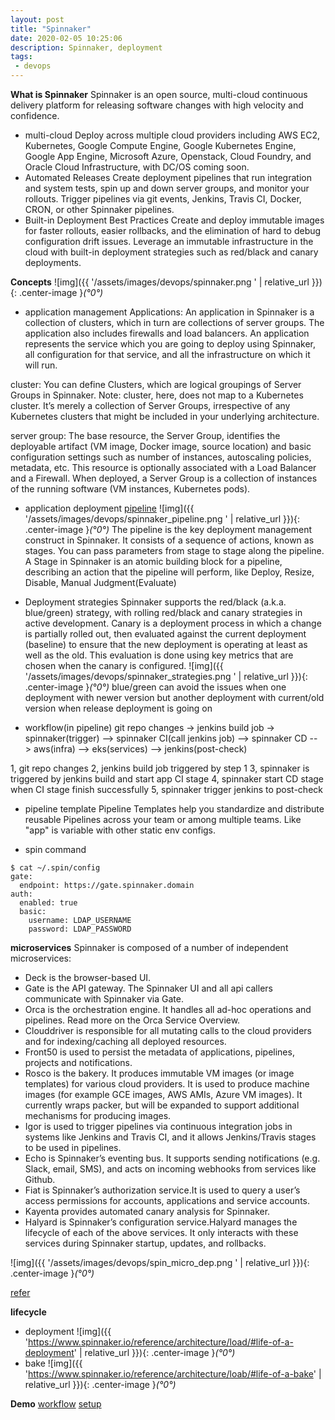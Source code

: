 ```yaml
---
layout: post
title: "Spinnaker"
date: 2020-02-05 10:25:06
description: Spinnaker, deployment
tags:
 - devops
---
```


**What is Spinnaker**
Spinnaker is an open source, multi-cloud continuous delivery platform for releasing software changes with high velocity and confidence.

- multi-cloud
Deploy across multiple cloud providers including AWS EC2, Kubernetes, Google Compute Engine, Google Kubernetes Engine, Google App Engine, Microsoft Azure, Openstack, Cloud Foundry, and Oracle Cloud Infrastructure, with DC/OS coming soon.
- Automated Releases
Create deployment pipelines that run integration and system tests, spin up and down server groups, and monitor your rollouts. Trigger pipelines via git events, Jenkins, Travis CI, Docker, CRON, or other Spinnaker pipelines.
- Built-in Deployment Best Practices 
Create and deploy immutable images for faster rollouts, easier rollbacks, and the elimination of hard to debug configuration drift issues. Leverage an immutable infrastructure in the cloud with built-in deployment strategies such as red/black and canary deployments.

**Concepts**
![img]({{ '/assets/images/devops/spinnaker.png ' | relative_url }}){: .center-image }*(°0°)*
- application management
Applications:
An application in Spinnaker is a collection of clusters, which in turn are collections of server groups. The application also includes firewalls and load balancers.
An application represents the service which you are going to deploy using Spinnaker, all configuration for that service, and all the infrastructure on which it will run.

cluster:
You can define Clusters, which are logical groupings of Server Groups in Spinnaker.
Note: cluster, here, does not map to a Kubernetes cluster. It’s merely a collection of Server Groups, irrespective of any Kubernetes clusters that might be included in your underlying architecture.

server group:
The base resource, the Server Group, identifies the deployable artifact (VM image, Docker image, source location) and basic configuration settings such as number of instances, autoscaling policies, metadata, etc. This resource is optionally associated with a Load Balancer and a Firewall. When deployed, a Server Group is a collection of instances of the running software (VM instances, Kubernetes pods).

- application deployment
[pipeline](https://www.spinnaker.io/concepts/#pipeline)
![img]({{ '/assets/images/devops/spinnaker_pipeline.png ' | relative_url }}){: .center-image }*(°0°)*
The pipeline is the key deployment management construct in Spinnaker. It consists of a sequence of actions, known as stages. You can pass parameters from stage to stage along the pipeline.
A Stage in Spinnaker is an atomic building block for a pipeline, describing an action that the pipeline will perform, like Deploy, Resize, Disable, Manual Judgment(Evaluate) 

- Deployment strategies
Spinnaker supports the red/black (a.k.a. blue/green) strategy, with rolling red/black and canary strategies in active development.
Canary is a deployment process in which a change is partially rolled out, then evaluated against the current deployment (baseline) to ensure that the new deployment is operating at least as well as the old. This evaluation is done using key metrics that are chosen when the canary is configured.
![img]({{ '/assets/images/devops/spinnaker_strategies.png ' | relative_url }}){: .center-image }*(°0°)*
blue/green can avoid the issues when one deployment with newer version but another deployment with current/old version when release deployment is going on

- workflow(in pipeline)
git repo changes -> jenkins build job -> spinnaker(trigger) --> spinnaker CI(call jenkins job) --> spinnaker CD -- > aws(infra) --> eks(services) --> jenkins(post-check)
 
 1, git repo changes 
 2, jenkins build job triggered by step 1
 3, spinnaker is triggered by jenkins build  and start app CI stage
 4, spinnaker start CD stage when CI stage finish successfully
 5, spinnaker trigger jenkins to post-check

- pipeline template
Pipeline Templates help you standardize and distribute reusable Pipelines across your team or among multiple teams. Like "app" is variable with other static env configs.

- spin command
```
$ cat ~/.spin/config
gate:
  endpoint: https://gate.spinnaker.domain
auth:
  enabled: true
  basic:
    username: LDAP_USERNAME
    password: LDAP_PASSWORD
```

**microservices**
Spinnaker is composed of a number of independent microservices:
- Deck is the browser-based UI.
- Gate is the API gateway. The Spinnaker UI and all api callers communicate with Spinnaker via Gate.
- Orca is the orchestration engine. It handles all ad-hoc operations and pipelines. Read more on the Orca Service Overview.
- Clouddriver is responsible for all mutating calls to the cloud providers and for indexing/caching all deployed resources.
- Front50 is used to persist the metadata of applications, pipelines, projects and notifications.
- Rosco is the bakery. It produces immutable VM images (or image templates) for various cloud providers. It is used to produce machine images (for example GCE images, AWS AMIs, Azure VM images). It currently wraps packer, but will be expanded to support additional mechanisms for producing images.
- Igor is used to trigger pipelines via continuous integration jobs in systems like Jenkins and Travis CI, and it allows Jenkins/Travis stages to be used in pipelines.
- Echo is Spinnaker’s eventing bus. It supports sending notifications (e.g. Slack, email, SMS), and acts on incoming webhooks from services like Github.
- Fiat is Spinnaker’s authorization service.It is used to query a user’s access permissions for accounts, applications and service accounts.
- Kayenta provides automated canary analysis for Spinnaker.
- Halyard is Spinnaker’s configuration service.Halyard manages the lifecycle of each of the above services. It only interacts with these services during Spinnaker startup, updates, and rollbacks.

![img]({{ '/assets/images/devops/spin_micro_dep.png ' | relative_url }}){: .center-image }*(°0°)*

[refer](https://docs.armory.io/spinnaker-install-admin-guides/architecture/)

**lifecycle**
- deployment
![img]({{ 'https://www.spinnaker.io/reference/architecture/load/#life-of-a-deployment' | relative_url }}){: .center-image }*(°0°)*
- bake
![img]({{ 'https://www.spinnaker.io/reference/architecture/loab/#life-of-a-bake' | relative_url }}){: .center-image }*(°0°)*

**Demo**
[workflow](https://aws.amazon.com/blogs/opensource/deployment-pipeline-spinnaker-kubernetes/)
[setup](https://opnfv-clover.readthedocs.io/en/latest/release/configguide/spinnaker_config_guide.html#bake-manifest-stage)
